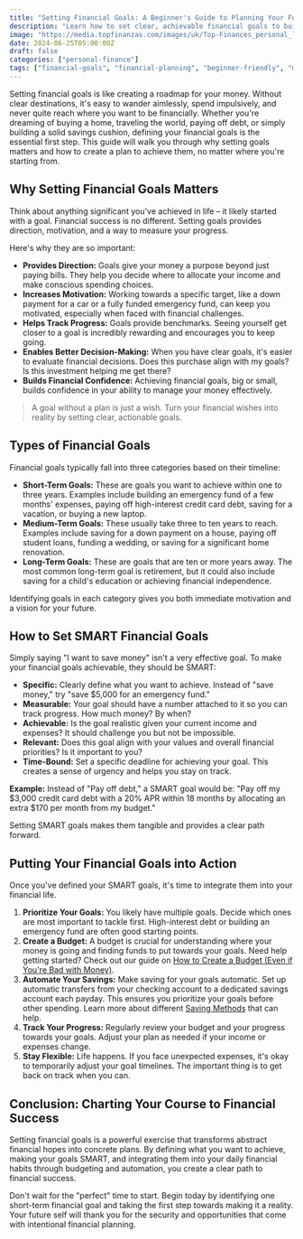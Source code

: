 ```yaml
---
title: "Setting Financial Goals: A Beginner's Guide to Planning Your Future"
description: "Learn how to set clear, achievable financial goals to build a secure future and take control of your money journey."
image: "https://media.topfinanzas.com/images/uk/Top-Finances_personal_loans.webp"
date: 2024-06-25T05:00:00Z
draft: false
categories: ["personal-finance"]
tags: ["financial-goals", "financial-planning", "beginner-friendly", "money-management"]
---
```


Setting financial goals is like creating a roadmap for your money. Without clear destinations, it's easy to wander aimlessly, spend impulsively, and never quite reach where you want to be financially. Whether you're dreaming of buying a home, traveling the world, paying off debt, or simply building a solid savings cushion, defining your financial goals is the essential first step. This guide will walk you through why setting goals matters and how to create a plan to achieve them, no matter where you're starting from.

## Why Setting Financial Goals Matters

Think about anything significant you've achieved in life – it likely started with a goal. Financial success is no different. Setting goals provides direction, motivation, and a way to measure your progress.

Here's why they are so important:

* **Provides Direction:** Goals give your money a purpose beyond just paying bills. They help you decide where to allocate your income and make conscious spending choices.
* **Increases Motivation:** Working towards a specific target, like a down payment for a car or a fully funded emergency fund, can keep you motivated, especially when faced with financial challenges.
* **Helps Track Progress:** Goals provide benchmarks. Seeing yourself get closer to a goal is incredibly rewarding and encourages you to keep going.
* **Enables Better Decision-Making:** When you have clear goals, it's easier to evaluate financial decisions. Does this purchase align with my goals? Is this investment helping me get there?
* **Builds Financial Confidence:** Achieving financial goals, big or small, builds confidence in your ability to manage your money effectively.

> A goal without a plan is just a wish. Turn your financial wishes into reality by setting clear, actionable goals.

## Types of Financial Goals

Financial goals typically fall into three categories based on their timeline:

* **Short-Term Goals:** These are goals you want to achieve within one to three years. Examples include building an emergency fund of a few months' expenses, paying off high-interest credit card debt, saving for a vacation, or buying a new laptop.
* **Medium-Term Goals:** These usually take three to ten years to reach. Examples include saving for a down payment on a house, paying off student loans, funding a wedding, or saving for a significant home renovation.
* **Long-Term Goals:** These are goals that are ten or more years away. The most common long-term goal is retirement, but it could also include saving for a child's education or achieving financial independence.

Identifying goals in each category gives you both immediate motivation and a vision for your future.

## How to Set SMART Financial Goals

Simply saying "I want to save money" isn't a very effective goal. To make your financial goals achievable, they should be SMART:

* **Specific:** Clearly define what you want to achieve. Instead of "save money," try "save $5,000 for an emergency fund."
* **Measurable:** Your goal should have a number attached to it so you can track progress. How much money? By when?
* **Achievable:** Is the goal realistic given your current income and expenses? It should challenge you but not be impossible.
* **Relevant:** Does this goal align with your values and overall financial priorities? Is it important to you?
* **Time-Bound:** Set a specific deadline for achieving your goal. This creates a sense of urgency and helps you stay on track.

**Example:** Instead of "Pay off debt," a SMART goal would be: "Pay off my $3,000 credit card debt with a 20% APR within 18 months by allocating an extra $170 per month from my budget."

Setting SMART goals makes them tangible and provides a clear path forward.

## Putting Your Financial Goals into Action

Once you've defined your SMART goals, it's time to integrate them into your financial life.

1. **Prioritize Your Goals:** You likely have multiple goals. Decide which ones are most important to tackle first. High-interest debt or building an emergency fund are often good starting points.
2. **Create a Budget:** A budget is crucial for understanding where your money is going and finding funds to put towards your goals. Need help getting started? Check out our guide on [How to Create a Budget (Even if You're Bad with Money)](https://us.topfinanzas.com/personal-finance/how-to-create-a-budget/).
3. **Automate Your Savings:** Make saving for your goals automatic. Set up automatic transfers from your checking account to a dedicated savings account each payday. This ensures you prioritize your goals before other spending. Learn more about different [Saving Methods](https://us.topfinanzas.com/personal-finance/saving-methods/) that can help.
4. **Track Your Progress:** Regularly review your budget and your progress towards your goals. Adjust your plan as needed if your income or expenses change.
5. **Stay Flexible:** Life happens. If you face unexpected expenses, it's okay to temporarily adjust your goal timelines. The important thing is to get back on track when you can.

## Conclusion: Charting Your Course to Financial Success

Setting financial goals is a powerful exercise that transforms abstract financial hopes into concrete plans. By defining what you want to achieve, making your goals SMART, and integrating them into your daily financial habits through budgeting and automation, you create a clear path to financial success.

Don't wait for the "perfect" time to start. Begin today by identifying one short-term financial goal and taking the first step towards making it a reality. Your future self will thank you for the security and opportunities that come with intentional financial planning.
